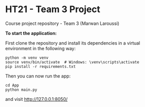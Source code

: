 # HT21 - Team 3 Project

Course project repository - Team 3 (Marwan Laroussi)

__To start the application:__

First clone the repository and install its dependencies in a virtual environment in the following way:

```
python -m venv venv
source venv/bin/activate  # Windows: \venv\scripts\activate
pip install -r requirements.txt
```

Then you can now run the app:
```
cd App
python main.py
```

and visit http://127.0.0.1:8050/
